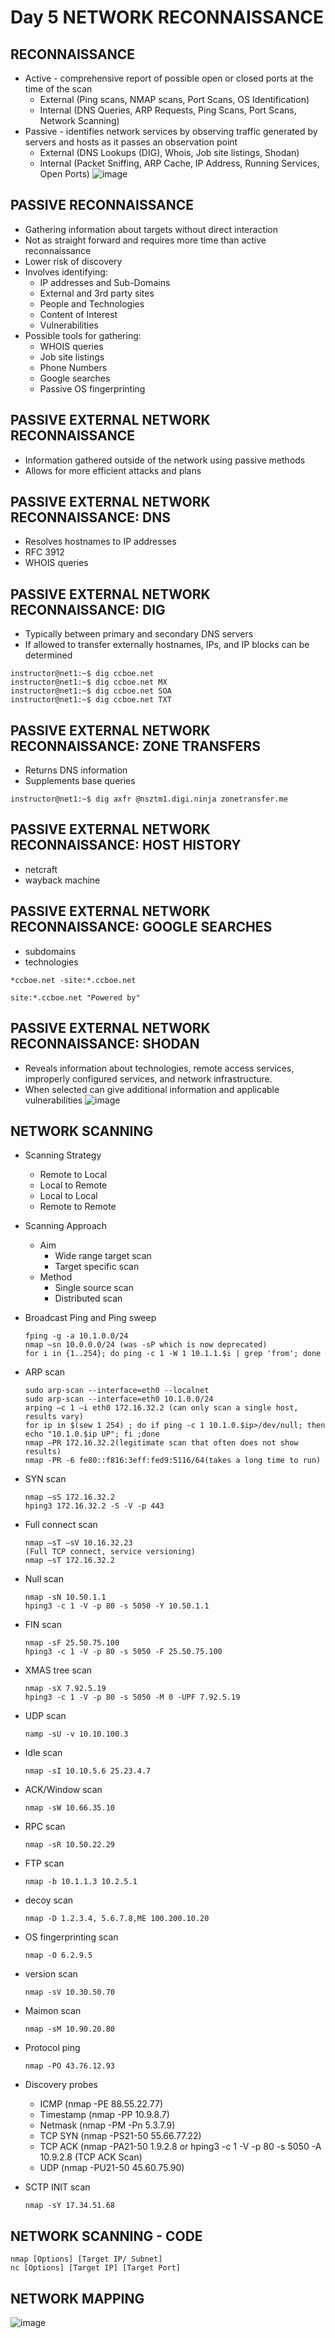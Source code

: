 # Day 5 NETWORK RECONNAISSANCE

## RECONNAISSANCE
- Active - comprehensive report of possible open or closed ports at the time of the scan
  - External (Ping scans, NMAP scans, Port Scans, OS Identification)
  - Internal (DNS Queries, ARP Requests, Ping Scans, Port Scans, Network Scanning)
- Passive - identifies network services by observing traffic generated by servers and hosts as it passes an observation point
  - External (DNS Lookups (DIG), Whois, Job site listings, Shodan)
  - Internal (Packet Sniffing, ARP Cache, IP Address, Running Services, Open Ports)
![image](https://github.com/TJClarke58/Networking.md/assets/140441047/cda901ba-6e8b-4a9a-9792-1e519f751f88)

## PASSIVE RECONNAISSANCE
- Gathering information about targets without direct interaction
- Not as straight forward and requires more time than active reconnaissance
- Lower risk of discovery
- Involves identifying:
  - IP addresses and Sub-Domains
  - External and 3rd party sites
  - People and Technologies
  - Content of Interest
  - Vulnerabilities
- Possible tools for gathering:
  - WHOIS queries
  - Job site listings
  - Phone Numbers
  - Google searches
  - Passive OS fingerprinting
 
## PASSIVE EXTERNAL NETWORK RECONNAISSANCE
- Information gathered outside of the network using passive methods
- Allows for more efficient attacks and plans

## PASSIVE EXTERNAL NETWORK RECONNAISSANCE: DNS
- Resolves hostnames to IP addresses
- RFC 3912
- WHOIS queries

## PASSIVE EXTERNAL NETWORK RECONNAISSANCE: DIG
- Typically between primary and secondary DNS servers
- If allowed to transfer externally hostnames, IPs, and IP blocks can be determined
```
instructor@net1:~$ dig ccboe.net
instructor@net1:~$ dig ccboe.net MX
instructor@net1:~$ dig ccboe.net SOA
instructor@net1:~$ dig ccboe.net TXT
```

## PASSIVE EXTERNAL NETWORK RECONNAISSANCE: ZONE TRANSFERS
- Returns DNS information
- Supplements base queries
```
instructor@net1:~$ dig axfr @nsztm1.digi.ninja zonetransfer.me
```

## PASSIVE EXTERNAL NETWORK RECONNAISSANCE: HOST HISTORY
- netcraft
- wayback machine

## PASSIVE EXTERNAL NETWORK RECONNAISSANCE: GOOGLE SEARCHES
- subdomains
- technologies
```
*ccboe.net -site:*.ccboe.net
```
```
site:*.ccboe.net "Powered by"
```

## PASSIVE EXTERNAL NETWORK RECONNAISSANCE: SHODAN
- Reveals information about technologies, remote access services, improperly configured services, and network infrastructure.
- When selected can give additional information and applicable vulnerabilities
![image](https://github.com/TJClarke58/Networking.md/assets/140441047/42574f70-3175-474a-9963-fd875096b3fe)

## NETWORK SCANNING
- Scanning Strategy
  - Remote to Local
  - Local to Remote
  - Local to Local
  - Remote to Remote
- Scanning Approach
  - Aim
    - Wide range target scan
    - Target specific scan
  - Method
    - Single source scan
    - Distributed scan
- Broadcast Ping and Ping sweep
  ```
  fping -g -a 10.1.0.0/24
  nmap –sn 10.0.0.0/24 (was -sP which is now deprecated)
  for i in {1..254}; do ping -c 1 -W 1 10.1.1.$i | grep 'from'; done
  ```
  
- ARP scan
  ```
  sudo arp-scan --interface=eth0 --localnet
  sudo arp-scan --interface=eth0 10.1.0.0/24
  arping –c 1 –i eth0 172.16.32.2 (can only scan a single host, results vary)
  for ip in $(sew 1 254) ; do if ping -c 1 10.1.0.$ip>/dev/null; then echo "10.1.0.$ip UP"; fi ;done
  nmap –PR 172.16.32.2(legitimate scan that often does not show results)
  nmap -PR -6 fe80::f816:3eff:fed9:5116/64(takes a long time to run)
  ```
  
- SYN scan
  ```
  nmap –sS 172.16.32.2
  hping3 172.16.32.2 -S -V -p 443
  ```
  
- Full connect scan
  ```
  nmap –sT –sV 10.16.32.23
  (Full TCP connect, service versioning)
  nmap –sT 172.16.32.2
  ```
- Null scan
  ```
  nmap -sN 10.50.1.1
  hping3 -c 1 -V -p 80 -s 5050 -Y 10.50.1.1
  ```
  
- FIN scan
  ```
  nmap -sF 25.50.75.100
  hping3 -c 1 -V -p 80 -s 5050 -F 25.50.75.100
  ```
  
- XMAS tree scan
  ```
  nmap -sX 7.92.5.19
  hping3 -c 1 -V -p 80 -s 5050 -M 0 -UPF 7.92.5.19
  ```
  
- UDP scan
  ```
  namp -sU -v 10.10.100.3
  ```
  
- Idle scan
  ```
  nmap -sI 10.10.5.6 25.23.4.7
  ```
  
- ACK/Window scan
  ```
  nmap -sW 10.66.35.10
  ```
  
- RPC scan
  ```
  nmap -sR 10.50.22.29
  ```
  
- FTP scan
  ```
  nmap -b 10.1.1.3 10.2.5.1
  ```
  
- decoy scan
  ```
  nmap -D 1.2.3.4, 5.6.7.8,ME 100.200.10.20
  ```
- OS fingerprinting scan
  ```
  nmap -O 6.2.9.5
  ```
  
- version scan
  ```
  nmap -sV 10.30.50.70
  ```
  
- Maimon scan
  ```
  nmap -sM 10.90.20.80
  ```
  
- Protocol ping
  ```
  nmap -PO 43.76.12.93
  ```
  
- Discovery probes
  - ICMP (nmap -PE 88.55.22.77)
  - Timestamp (nmap -PP 10.9.8.7)
  - Netmask (nmap -PM -Pn 5.3.7.9)
  - TCP SYN (nmap -PS21-50 55.66.77.22)
  - TCP ACK (nmap -PA21-50 1.9.2.8 or hping3 -c 1 -V -p 80 -s 5050 -A 10.9.2.8 (TCP ACK Scan)
  - UDP (nmap -PU21-50 45.60.75.90)
    
- SCTP INIT scan
  ```
  nmap -sY 17.34.51.68
  ```

## NETWORK SCANNING - CODE
```
nmap [Options] [Target IP/ Subnet]
nc [Options] [Target IP] [Target Port]
```

## NETWORK MAPPING
![image](https://github.com/TJClarke58/Networking.md/assets/140441047/9be8d089-e370-4acb-9840-a7038bdfd68b)
